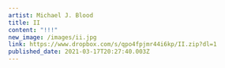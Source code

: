 ```yaml
---
artist: Michael J. Blood
title: II
content: "!!!"
new_image: /images/ii.jpg
link: https://www.dropbox.com/s/qpo4fpjmr44i6kp/II.zip?dl=1
published_date: 2021-03-17T20:27:40.003Z
---
```

